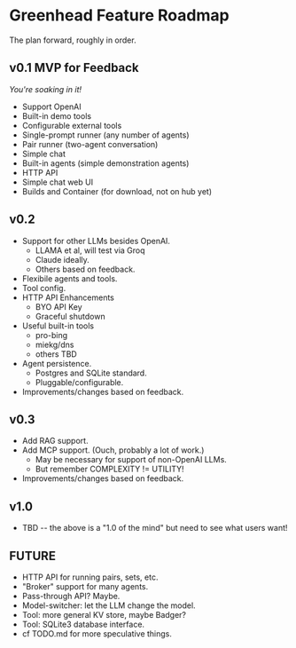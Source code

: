 # Greenhead Feature Roadmap

The plan forward, roughly in order.

## v0.1 MVP for Feedback

_You're soaking in it!_

* Support OpenAI
* Built-in demo tools
* Configurable external tools
* Single-prompt runner (any number of agents)
* Pair runner (two-agent conversation)
* Simple chat
* Built-in agents (simple demonstration agents)
* HTTP API
* Simple chat web UI
* Builds and Container (for download, not on hub yet)

## v0.2

* Support for other LLMs besides OpenAI.
	* LLAMA et al, will test via Groq
	* Claude ideally.
	* Others based on feedback.
* Flexibile agents and tools.
* Tool config.
* HTTP API Enhancements
	* BYO API Key
	* Graceful shutdown
* Useful built-in tools
	* pro-bing
	* miekg/dns
	* others TBD
* Agent persistence.
	* Postgres and SQLite standard.
	* Pluggable/configurable.
* Improvements/changes based on feedback.

## v0.3

* Add RAG support.
* Add MCP support. (Ouch, probably a lot of work.)
	* May be necessary for support of non-OpenAI LLMs.
	* But remember COMPLEXITY != UTILITY!
* Improvements/changes based on feedback.

## v1.0

* TBD -- the above is a "1.0 of the mind" but need to see what users want!

## FUTURE

* HTTP API for running pairs, sets, etc.
* "Broker" support for many agents.
* Pass-through API? Maybe.
* Model-switcher: let the LLM change the model.
* Tool: more general KV store, maybe Badger?
* Tool: SQLite3 database interface.
* cf TODO.md for more speculative things.
